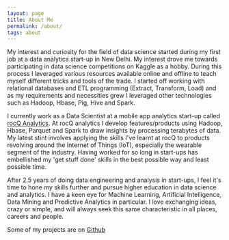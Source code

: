 ```yaml
---
layout: page
title: About Me
permalink: /about/
tags: about
---
```


My interest and curiosity for the field of data science started during my first job at a data analytics start-up in New Delhi. My interest drove me towards participating in data science competitions on Kaggle as a hobby. During this process I leveraged various resources available online and offline to teach myself different tricks and tools of the trade. I started off working with relational databases and ETL programming (Extract, Transform, Load) and as my requirements and necessities grew I leveraged other technologies such as Hadoop, Hbase, Pig, Hive and Spark.

I currently work as a Data Scientist at a mobile app analytics start-up called [rocQ Analytics](https://www.rocq.io). At rocQ analytics I develop features/products using Hadoop, Hbase, Parquet and Spark to draw insights by processing terabytes of data. My latest stint involves applying the skills I've learnt at rocQ to products revolving around the Internet of Things (IoT), especially the wearable segment of the industry. Having worked for so long in start-ups has embellished my 'get stuff done' skills in the best possible way and least possible time. 

After 2.5 years of doing data engineering and analysis in start-ups, I feel it's time to hone my skills further and pursue higher education in data science and analytics. I have a keen eye for Machine Learning, Artificial Intelligence, Data Mining and Predictive Analytics in particular. I love exchanging ideas, crazy or simple, and will always seek this same characteristic in all places, careers and people.

Some of my projects are on [Github](https://github.com/sahiltyagi4)